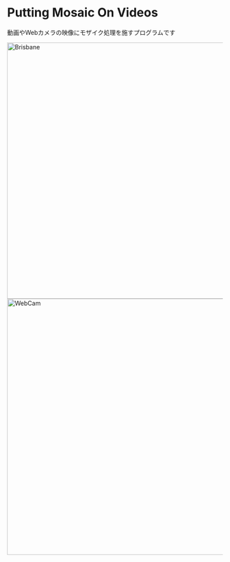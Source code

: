 <h1>Putting Mosaic On Videos</h1>
  <p>動画やWebカメラの映像にモザイク処理を施すプログラムです</p>

<img width="598" alt="Brisbane" src="https://user-images.githubusercontent.com/64422386/100966345-0287de00-3570-11eb-949f-58b47b95833d.png">
<img width="598" alt="WebCam" src="https://user-images.githubusercontent.com/64422386/100966599-ab363d80-3570-11eb-8bf7-9463be411313.png">

